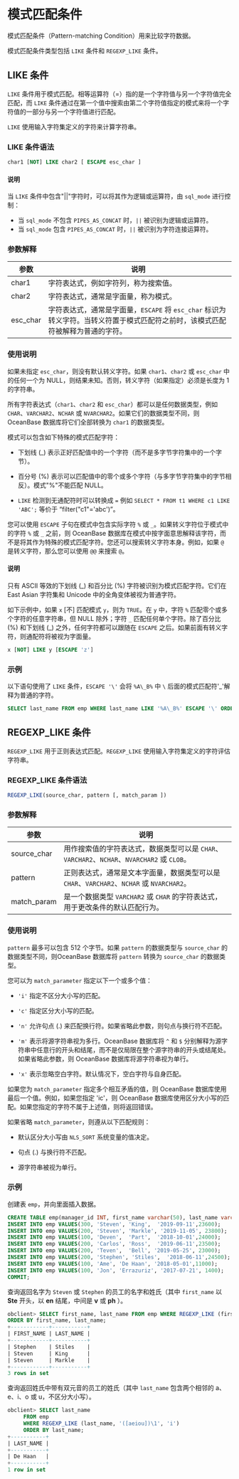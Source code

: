 # 模式匹配条件

模式匹配条件（Pattern-matching Condition）用来比较字符数据。

模式匹配条件类型包括 `LIKE` 条件和 `REGEXP_LIKE` 条件。

## LIKE 条件

`LIKE` 条件用于模式匹配。相等运算符（=）指的是一个字符值与另一个字符值完全匹配，而 `LIKE` 条件通过在第一个值中搜索由第二个字符值指定的模式来将一个字符值的一部分与另一个字符值进行匹配。

`LIKE` 使用输入字符集定义的字符来计算字符串。

### LIKE 条件语法

```sql
char1 [NOT] LIKE char2 [ ESCAPE esc_char ]
```

  <main id="notice" type='explain'>
    <h4>说明</h4>
    <p>当 <code>LIKE</code> 条件中包含&quot;||&quot;字符时，可以将其作为逻辑或运算符，由 <code>sql_mode</code> 进行控制：</p>
    <ul>
    <li>当 <code>sql_mode</code> 不包含 <code>PIPES_AS_CONCAT</code> 时，<code>||</code> 被识别为逻辑或运算符。</li>
    <li>当 <code>sql_mode</code> 包含 <code>PIPES_AS_CONCAT</code> 时，<code>||</code> 被识别为字符连接运算符。</li>
    </ul>
  </main>

### 参数解释

|    参数    |                                     说明                                     |
|----------|----------------------------------------------------------------------------|
| char1    | 字符表达式，例如字符列，称为搜索值。                                                         |
| char2    | 字符表达式，通常是字面量，称为模式。                                                         |
| esc_char | 字符表达式，通常是字面量，`ESCAPE` 将 `esc_char` 标识为转义字符。当转义符置于模式匹配符之前时，该模式匹配符被解释为普通的字符。 |

### 使用说明

如果未指定 `esc_char`，则没有默认转义字符。如果 `char1`、`char2` 或 `esc_char` 中的任何一个为 NULL，则结果未知。否则，转义字符（如果指定）必须是长度为 1 的字符串。

所有字符表达式（`char1`、`char2` 和 `esc_char`）都可以是任何数据类型，例如 `CHAR`、`VARCHAR2`、`NCHAR` 或 `NVARCHAR2`。如果它们的数据类型不同，则 OceanBase 数据库将它们全部转换为 `char1` 的数据类型。

模式可以包含如下特殊的模式匹配字符：

* 下划线 (_) 表示正好匹配值中的一个字符（而不是多字节字符集中的一个字节）。

* 百分号 (%) 表示可以匹配值中的零个或多个字符（与多字节字符集中的字节相反）。模式"%"不能匹配 NULL。

* `LIKE` 检测到无通配符时可以转换成 `=` 例如 `SELECT * FROM t1 WHERE c1 LIKE 'ABC';` 等价于 “filter("c1"='abc')”。

您可以使用 `ESCAPE` 子句在模式中包含实际字符 `%` 或 `_`。如果转义字符位于模式中的字符 `%` 或 `_` 之前，则 OceanBase 数据库在模式中按字面意思解释该字符，而不是将其作为特殊的模式匹配字符。您还可以搜索转义字符本身。例如，如果 `@` 是转义字符，那么您可以使用 `@@` 来搜索 `@`。

  <main id="notice" type='explain'>
    <h4>说明</h4>
    <p>只有 ASCII 等效的下划线 (_) 和百分比 (%) 字符被识别为模式匹配字符。它们在 East Asian 字符集和 Unicode 中的全角变体被视为普通字符。</p>
  </main>

如下示例中，如果 `x` \[不\] 匹配模式 `y`，则为 `TRUE`。在 `y` 中，字符 `%` 匹配零个或多个字符的任意字符串，但 NULL 除外；字符 `_` 匹配任何单个字符。除了百分比 (%) 和下划线 (_) 之外，任何字符都可以跟随在 `ESCAPE` 之后。如果前面有转义字符，则通配符将被视为字面量。

```sql
x [NOT] LIKE y [ESCAPE 'z']
```

### 示例

以下语句使用了 `LIKE` 条件，`ESCAPE '\'` 会将 `%A\_B%` 中 `\` 后面的模式匹配符'_'解释为普通的字符。

```sql
SELECT last_name FROM emp WHERE last_name LIKE '%A\_B%' ESCAPE '\' ORDER BY last_name;
```

## REGEXP_LIKE 条件

`REGEXP_LIKE` 用于正则表达式匹配。`REGEXP_LIKE` 使用输入字符集定义的字符评估字符串。

### REGEXP_LIKE 条件语法

```sql
REGEXP_LIKE(source_char, pattern [, match_param ])
```

### 参数解释

|     参数      |                                 说明                                  |
|-------------|---------------------------------------------------------------------|
| source_char | 用作搜索值的字符表达式，数据类型可以是 `CHAR`、`VARCHAR2`、`NCHAR`、`NVARCHAR2` 或 `CLOB`。 |
| pattern     | 正则表达式，通常是文本字面量，数据类型可以是 `CHAR`、`VARCHAR2`、`NCHAR` 或 `NVARCHAR2`。     |
| match_param | 是一个数据类型 `VARCHAR2` 或 `CHAR` 的字符表达式，用于更改条件的默认匹配行为。                   |

### 使用说明

`pattern` 最多可以包含 512 个字节。如果 `pattern` 的数据类型与 `source_char` 的数据类型不同，则OceanBase 数据库将 `pattern` 转换为 `source_char` 的数据类型。

您可以为 `match_parameter` 指定以下一个或多个值：

* `'i'` 指定不区分大小写的匹配。

* `'c'` 指定区分大小写的匹配。

* `'n'` 允许句点 (.) 来匹配换行符。如果省略此参数，则句点与换行符不匹配。

* `'m'` 表示将源字符串视为多行。OceanBase 数据库将 `^` 和 `$` 分别解释为源字符串中任意行的开头和结尾，而不是仅局限在整个源字符串的开头或结尾处。如果省略此参数，则 OceanBase 数据库将源字符串视为单行。

* `'x'` 表示忽略空白字符。默认情况下，空白字符与自身匹配。

如果您为 `match_parameter` 指定多个相互矛盾的值，则 OceanBase 数据库使用最后一个值。例如，如果您指定 'ic'，则 OceanBase 数据库使用区分大小写的匹配。如果您指定的字符不属于上述值，则将返回错误。

如果省略 `match_parameter`，则遵从以下匹配规则：

* 默认区分大小写由 `NLS_SORT` 系统变量的值决定。

* 句点 (.) 与换行符不匹配。

* 源字符串被视为单行。

### 示例

创建表 `emp`，并向里面插入数据。

```sql
CREATE TABLE emp(manager_id INT, first_name varchar(50), last_name varchar(50), hiredate varchar(50),SALARY INT);
INSERT INTO emp VALUES(300, 'Steven', 'King',  '2019-09-11',23600);     
INSERT INTO emp VALUES(200, 'Steven', 'Markle', '2019-11-05', 23800);
INSERT INTO emp VALUES(100, 'Deven',  'Part',  '2018-10-01',24000);     
INSERT INTO emp VALUES(200, 'Carlos', 'Ross',  '2019-06-11',23500);     
INSERT INTO emp VALUES(200, 'Teven',  'Bell', '2019-05-25', 23000);
INSERT INTO emp VALUES(200, 'Stephen', 'Stiles',  '2018-06-11',24500);    
INSERT INTO emp VALUES(100, 'Ame', 'De Haan', '2018-05-01',11000);      
INSERT INTO emp VALUES(100, 'Jon', 'Errazuriz', '2017-07-21', 1400);   
COMMIT;
```

查询返回名字为 `Steven` 或 `Stephen` 的员工的名字和姓氏（其中 `first_name` 以 **Ste** 开头，以 **en** 结尾，中间是 **v** 或 **ph** ）。

```sql
obclient> SELECT first_name, last_name FROM emp WHERE REGEXP_LIKE (first_name, '^Ste(v|ph)en$')
ORDER BY first_name, last_name;
+------------+-----------+
| FIRST_NAME | LAST_NAME |
+------------+-----------+
| Stephen    | Stiles    |
| Steven     | King      |
| Steven     | Markle    |
+------------+-----------+
3 rows in set
```

查询返回姓氏中带有双元音的员工的姓氏（其中 `last_name` 包含两个相邻的 a、e、i、o 或 u，不区分大小写）。

```sql
obclient> SELECT last_name
     FROM emp
     WHERE REGEXP_LIKE (last_name, '([aeiou])\1', 'i')
     ORDER BY last_name;
+-----------+
| LAST_NAME |
+-----------+
| De Haan   |
+-----------+
1 row in set
```
